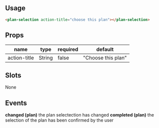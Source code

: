## Usage

```html
<plan-selection action-title="choose this plan"></plan-selection>
```

## Props

| name | type | required | default |
| ---- | ---- | -------- | ------- |
| action-title | String | false | "Choose this plan" |

## Slots

None

## Events

**changed (plan)** the plan selectection has changed
**completed (plan)** the selection of the plan has been confirmed by the user
